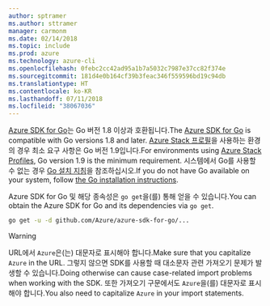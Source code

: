 ```yaml
---
author: sptramer
ms.author: sttramer
manager: carmonm
ms.date: 02/14/2018
ms.topic: include
ms.prod: azure
ms.technology: azure-cli
ms.openlocfilehash: 0febc2cc42ad95a1b7a5032c7987e37cc82f374e
ms.sourcegitcommit: 181d4e0b164cf39b3feac346f559596bd19c94db
ms.translationtype: HT
ms.contentlocale: ko-KR
ms.lasthandoff: 07/11/2018
ms.locfileid: "38067036"
---
```

<span data-ttu-id="039bb-101">[Azure SDK for Go](https://github.com/Azure/azure-sdk-for-go)는 Go 버전 1.8 이상과 호환됩니다.</span><span class="sxs-lookup"><span data-stu-id="039bb-101">The [Azure SDK for Go](https://github.com/Azure/azure-sdk-for-go) is compatible with Go versions 1.8 and later.</span></span> <span data-ttu-id="039bb-102">[Azure Stack 프로필](https://docs.microsoft.com/azure/azure-stack/azure-stack-version-profiles)을 사용하는 환경의 경우 최소 요구 사항은 Go 버전 1.9입니다.</span><span class="sxs-lookup"><span data-stu-id="039bb-102">For environments using [Azure Stack Profiles](https://docs.microsoft.com/azure/azure-stack/azure-stack-version-profiles), Go version 1.9 is the minimum requirement.</span></span>
<span data-ttu-id="039bb-103">시스템에서 Go를 사용할 수 없는 경우 [Go 설치 지침](https://golang.org/doc/install)을 참조하십시오.</span><span class="sxs-lookup"><span data-stu-id="039bb-103">If you do not have Go available on your system, follow [the Go installation instructions](https://golang.org/doc/install).</span></span>

<span data-ttu-id="039bb-104">Azure SDK for Go 및 해당 종속성은 `go get`을(를) 통해 얻을 수 있습니다.</span><span class="sxs-lookup"><span data-stu-id="039bb-104">You can obtain the Azure SDK for Go and its dependencies via `go get`.</span></span>

```bash
go get -u -d github.com/Azure/azure-sdk-for-go/...
```

> [!WARNING]
> <span data-ttu-id="039bb-105">URL에서 `Azure`은(는) 대문자로 표시해야 합니다.</span><span class="sxs-lookup"><span data-stu-id="039bb-105">Make sure that you capitalize `Azure` in the URL.</span></span> <span data-ttu-id="039bb-106">그렇지 않으면 SDK를 사용할 때 대소문자 관련 가져오기 문제가 발생할 수 있습니다.</span><span class="sxs-lookup"><span data-stu-id="039bb-106">Doing otherwise can cause case-related import problems when working with the SDK.</span></span> <span data-ttu-id="039bb-107">또한 가져오기 구문에서도 `Azure`을(를) 대문자로 표시해야 합니다.</span><span class="sxs-lookup"><span data-stu-id="039bb-107">You also need to capitalize `Azure` in your import statements.</span></span>

